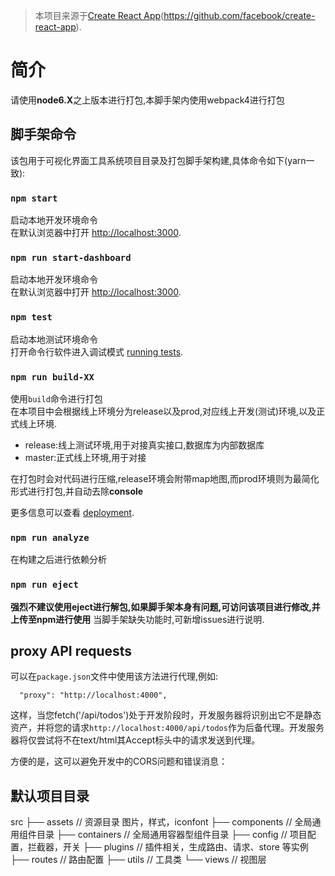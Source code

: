 > 本项目来源于[Create React App](repo)(https://github.com/facebook/create-react-app).

# 简介

请使用**node6.X**之上版本进行打包,本脚手架内使用webpack4进行打包

## 脚手架命令

该包用于可视化界面工具系统项目目录及打包脚手架构建,具体命令如下(yarn一致):

### `npm start`

启动本地开发环境命令 <br>
在默认浏览器中打开 [http://localhost:3000](http://localhost:3000).

### `npm run start-dashboard`

启动本地开发环境命令 <br>
在默认浏览器中打开 [http://localhost:3000](http://localhost:3000).

### `npm test`

启动本地测试环境命令 <br>
打开命令行软件进入调试模式 [running tests](https://facebook.github.io/create-react-app/docs/running-tests).

### `npm run build-XX`

使用`build`命令进行打包 <br>
在本项目中会根据线上环境分为release以及prod,对应线上开发(测试)环境,以及正式线上环境. <br>

* release:线上测试环境,用于对接真实接口,数据库为内部数据库
* master:正式线上环境,用于对接

在打包时会对代码进行压缩,release环境会附带map地图,而prod环境则为最简化形式进行打包,并自动去除**console**

更多信息可以查看 [deployment](https://facebook.github.io/create-react-app/docs/deployment).

### `npm run analyze`

在构建之后进行依赖分析

### `npm run eject`

**强烈不建议使用eject进行解包,如果脚手架本身有问题,可访问该项目进行修改,并上传至npm进行使用**
当脚手架缺失功能时,可新增issues进行说明.

## proxy API requests

可以在`package.json`文件中使用该方法进行代理,例如:

```(proxy)
  "proxy": "http://localhost:4000",
```

这样，当您fetch('/api/todos')处于开发阶段时，开发服务器将识别出它不是静态资产，并将您的请求`http://localhost:4000/api/todos`作为后备代理。开发服务器将仅尝试将不在text/html其Accept标头中的请求发送到代理。

方便的是，这可以避免开发中的CORS问题和错误消息：

## 默认项目目录

src
├── assets          // 资源目录 图片，样式，iconfont
├── components      // 全局通用组件目录
├── containers      // 全局通用容器型组件目录
├── config          // 项目配置，拦截器，开关
├── plugins         // 插件相关，生成路由、请求、store 等实例
├── routes          // 路由配置
├── utils           // 工具类
└── views           // 视图层

